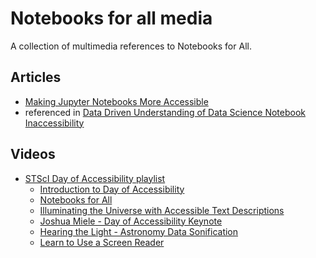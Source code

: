 # Notebooks for all media

A collection of multimedia references to Notebooks for All.

## Articles 

* [Making Jupyter Notebooks More Accessible]
* referenced in [Data Driven Understanding of Data
Science Notebook Inaccessibility]

## Videos

* [STScI Day of Accessibility playlist](https://www.youtube.com/playlist?list=PLCPZgcYzVpj_WHHCTUpec8THYEMzXZnR1)   
    * [Introduction to Day of Accessibility]
    * [Notebooks for All]
    * [Illuminating the Universe with Accessible Text Descriptions]
    * [Joshua Miele - Day of Accessibility Keynote]
    * [Hearing the Light - Astronomy Data Sonification]
    * [Learn to Use a Screen Reader]


[Introduction to Day of Accessibility]: https://www.youtube.com/watch?v=9ELaUM1fRNc&list=PLCPZgcYzVpj_WHHCTUpec8THYEMzXZnR1&index=1&t=9s&pp=iAQB
[Notebooks for All]: https://www.youtube.com/watch?v=Cmvh_nZoqM8&list=PLCPZgcYzVpj_WHHCTUpec8THYEMzXZnR1&index=2&pp=iAQB
[Illuminating the Universe with Accessible Text Descriptions]: https://www.youtube.com/watch?v=Xpka7pDl2fI&list=PLCPZgcYzVpj_WHHCTUpec8THYEMzXZnR1&index=3&pp=iAQB
[Joshua Miele - Day of Accessibility Keynote]: https://www.youtube.com/watch?v=pR29v4-J6i0&list=PLCPZgcYzVpj_WHHCTUpec8THYEMzXZnR1&index=4&t=6s&pp=iAQB
[Hearing the Light - Astronomy Data Sonification]: https://www.youtube.com/watch?v=-MBpGKoULyc&list=PLCPZgcYzVpj_WHHCTUpec8THYEMzXZnR1&index=5&t=10s&pp=iAQB
[Learn to Use a Screen Reader]: https://www.youtube.com/watch?v=F189lurxSbs&list=PLCPZgcYzVpj_WHHCTUpec8THYEMzXZnR1&index=6&pp=iAQB
[Making Jupyter Notebooks More Accessible]: https://astrobites.org/2023/06/10/notebooks-for-all/
[Data Driven Understanding of Data Science Notebook Inaccessibility]: https://arxiv.org/pdf/2308.03241.pdf